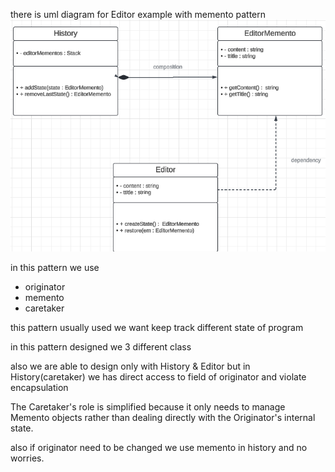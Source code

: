 
there is uml diagram for Editor example with memento pattern
![img_1.png](img_1.png)

in this pattern we use 
<ul>
    <li>originator</li>
    <li>memento</li>
    <li>caretaker</li>
</ul>


this pattern usually used we want keep track different state of program

in this pattern designed we 3 different class

also we are able to design only with History & Editor
but in History(caretaker) we has direct access to field of originator and violate encapsulation

The Caretaker's role is simplified because it only needs to manage Memento objects rather than dealing directly with the Originator's internal state. 

also if originator need to be changed we use memento in history and no worries.